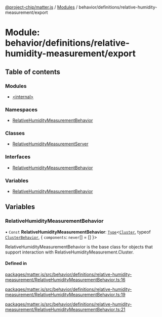 [@project-chip/matter.js](../README.md) / [Modules](../modules.md) / behavior/definitions/relative-humidity-measurement/export

# Module: behavior/definitions/relative-humidity-measurement/export

## Table of contents

### Modules

- [\<internal\>](behavior_definitions_relative_humidity_measurement_export._internal_.md)

### Namespaces

- [RelativeHumidityMeasurementBehavior](behavior_definitions_relative_humidity_measurement_export.RelativeHumidityMeasurementBehavior.md)

### Classes

- [RelativeHumidityMeasurementServer](../classes/behavior_definitions_relative_humidity_measurement_export.RelativeHumidityMeasurementServer.md)

### Interfaces

- [RelativeHumidityMeasurementBehavior](../interfaces/behavior_definitions_relative_humidity_measurement_export.RelativeHumidityMeasurementBehavior-1.md)

### Variables

- [RelativeHumidityMeasurementBehavior](behavior_definitions_relative_humidity_measurement_export.md#relativehumiditymeasurementbehavior)

## Variables

### RelativeHumidityMeasurementBehavior

• `Const` **RelativeHumidityMeasurementBehavior**: [`Type`](../interfaces/behavior_cluster_export.ClusterBehavior.Type.md)\<[`Cluster`](../interfaces/cluster_export.RelativeHumidityMeasurement.Cluster.md), typeof [`ClusterBehavior`](behavior_cluster_export.ClusterBehavior.md), \{ `components`: `never`[] = [] }\>

RelativeHumidityMeasurementBehavior is the base class for objects that support interaction with RelativeHumidityMeasurement.Cluster.

#### Defined in

[packages/matter.js/src/behavior/definitions/relative-humidity-measurement/RelativeHumidityMeasurementBehavior.ts:16](https://github.com/project-chip/matter.js/blob/558e12c94a201592c28c7bc0743705360b3e5ca6/packages/matter.js/src/behavior/definitions/relative-humidity-measurement/RelativeHumidityMeasurementBehavior.ts#L16)

[packages/matter.js/src/behavior/definitions/relative-humidity-measurement/RelativeHumidityMeasurementBehavior.ts:19](https://github.com/project-chip/matter.js/blob/558e12c94a201592c28c7bc0743705360b3e5ca6/packages/matter.js/src/behavior/definitions/relative-humidity-measurement/RelativeHumidityMeasurementBehavior.ts#L19)

[packages/matter.js/src/behavior/definitions/relative-humidity-measurement/RelativeHumidityMeasurementBehavior.ts:21](https://github.com/project-chip/matter.js/blob/558e12c94a201592c28c7bc0743705360b3e5ca6/packages/matter.js/src/behavior/definitions/relative-humidity-measurement/RelativeHumidityMeasurementBehavior.ts#L21)
